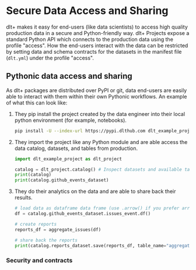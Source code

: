 # Secure Data Access and Sharing

dlt+ makes it easy for end-users (like data scientists) to access high quality production data in a secure and Python-friendly way. dlt+ Projects expose a standard Python API which connects to the production data using the profile "access". How the end-users interact with the data can be restricted by setting data and schema contracts for the datasets in the manifest file (`dlt.yml`) under the profile "access".  
  
## Pythonic data access and sharing

As dlt+ packages are distributed over PyPI or git, data end-users are easily able to interact with them within their own Pythonic workflows. An example of what this can look like:  
  
1. They pip install the project created by the data engineer into their local python environment (for example, notebooks).

    ```sh
    pip install -U --index-url https://pypi.dlthub.com dlt_example_project
    ```
2. They import the project like any Python module and are able access the data catalog, datasets, and tables from production.

    ```py
    import dlt_example_project as dlt_project
 
    catalog = dlt_project.catalog() # Inspect datasets and available tables
    print(catalog)
    print(catalog.github_events_dataset)
    ```
3. They do their analytics on the data and are able to share back their results.
  
    ```py
    # load data as dataframe data frame (use .arrow() if you prefer arrow. you can also do sql)
    df = catalog.github_events_dataset.issues_event.df()

    # create reports
    reports_df = aggregate_issues(df)

    # share back the reports
    print(catalog.reports_dataset.save(reports_df, table_name="aggregated_issues"))
    ```

### Security and contracts

